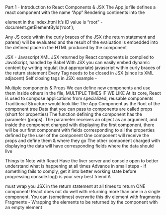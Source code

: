 Part 1 - Introduction to React
Components & JSX
The App.js file defines a react component with the name “App”
Rendering continents into the <div> element in the index.html
It’s ID value is “root” - document.getElementById(‘root’);

Any JS code within the curly braces of the JSX (the return statement and parens) will be evaluated and the result of the evaluation is embedded into the defined place in the HTML produced by the component

JSX - Javascript XML
JSX returned by React components is compiled to JavaScript, handled by Babel
With JSX you can easily embed dynamic content by writing regulat (but appropriate) javascript within curly braces of the return statement
Every Tag needs to be closed in JSX (since its XML adjacent)
Self closing tags in JSX:
example - <br />

Multiple components & Props
We can define new components and use them inside others in the file, MULTIPLE TIMES IF WE LIKE
At its core, React is used to compose applications from specialized, reusable components
Traditional Structure would look like The App Component as the Root of the component tree
Data that you can pass to components are called props (short for properties)
The function defining the component has the parameter (props). The parameter receives an object as an argument, and inside the component charged with displaying the first component, there will be our first component with fields corresponding to all the properties defined by the user of the component
One component will receive the props and define them & where they go
The other component charged with displaying the data will have corresponding fields where the data should live

Things to Note with React
Have the liver server and console open to better understand what is happening at all times
Advance in small steps - if something fails to comply, get it into better working state before progressing
console.log() is your very best friend
A <div> must wrap you JSX in the return statement at all times to return ONE component! React does not do well with returning more than one in a single component. You can (sometimes) overwrite this div element with fragments
Fragments - Wrapping the elements to be returned by the component with an empty element
